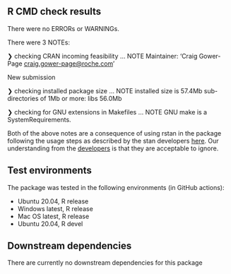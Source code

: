 ## R CMD check results

There were no ERRORs or WARNINGs.

There were 3 NOTEs:

❯ checking CRAN incoming feasibility ... NOTE
  Maintainer: ‘Craig Gower-Page <craig.gower-page@roche.com>’
  
  New submission

❯ checking installed package size ... NOTE
    installed size is 57.4Mb
    sub-directories of 1Mb or more:
      libs  56.0Mb

❯ checking for GNU extensions in Makefiles ... NOTE
  GNU make is a SystemRequirements.

Both of the above notes are a consequence of using rstan in the package following the usage steps as described by the stan developers [here](https://cran.r-project.org/web/packages/rstantools/vignettes/minimal-rstan-package.html). Our understanding from the [developers](https://discourse.mc-stan.org/t/using-rstan-in-an-r-package-generates-r-cmd-check-notes/26628) is that they are acceptable to ignore. 


## Test environments

The package was tested in the following environments (in GitHub actions):

- Ubuntu 20.04, R release
- Windows latest, R release
- Mac OS latest, R release
- Ubuntu 20.04, R devel


## Downstream dependencies

There are currently no downstream dependencies for this package
